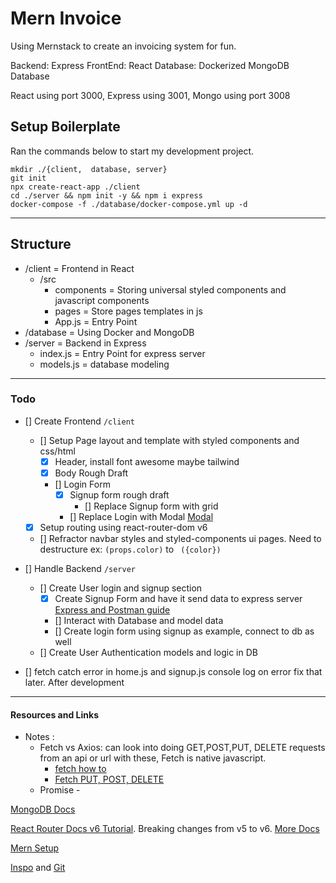 # Mern Invoice 
Using Mernstack to create an invoicing system for fun. 

Backend: Express
FrontEnd: React
Database: Dockerized MongoDB Database

React using port 3000, Express using 3001, Mongo using port 3008

## Setup Boilerplate 
Ran the commands below to start my development project. 

```
mkdir ./{client,  database, server}
git init
npx create-react-app ./client
cd ./server && npm init -y && npm i express
docker-compose -f ./database/docker-compose.yml up -d
```

---

## Structure
* /client = Frontend in React
    * /src
        * components = Storing universal styled components and javascript components
        * pages = Store pages templates in js
        * App.js = Entry Point
* /database = Using Docker and MongoDB
* /server  = Backend in Express
    * index.js = Entry Point for express server
    * models.js = database modeling 

---
### Todo
* [] Create Frontend ```/client```
    * [] Setup Page layout and template with styled components and css/html
        * [x] Header, install font awesome maybe tailwind
        * [x] Body Rough Draft
        * [] Login Form
            * [x] Signup form rough draft
                * [] Replace Signup form with grid
            * [] Replace Login with Modal [Modal](https://www.w3schools.com/howto/howto_css_login_form.asp)
    * [x] Setup routing using react-router-dom v6
    * [] Refractor navbar styles and styled-components ui pages. Need to destructure ex: ```(props.color)``` to ``` ({color})``` 
* [] Handle Backend ```/server```
    * [] Create User login and signup section
        * [x] Create Signup Form and have it send data to express server [Express and Postman guide](https://iq.opengenus.org/routing-with-express-and-postman/)
        * [] Interact with Database and model data
        * [] Create login form using signup as example, connect to db as well
    * [] Create User Authentication models and logic in DB

* [] fetch catch error in home.js and signup.js console log on error fix that later. After development

---

#### Resources and Links

* Notes : 
    * Fetch vs Axios:  can look into doing GET,POST,PUT, DELETE requests from an api or url with these, Fetch is native javascript.
        * [fetch how to](https://attacomsian.com/blog/using-javascript-fetch-api-to-get-and-post-data) 
        * [Fetch PUT, POST, DELETE](https://attacomsian.com/blog/javascript-fetch-api)
    * Promise - 

[MongoDB Docs](https://www.mongodb.com/languages/express-mongodb-rest-api-tutorial)

[React Router Docs v6 Tutorial](https://github.com/remix-run/react-router/blob/main/docs/getting-started/tutorial.md). Breaking changes from v5 to v6. [More Docs](https://reactrouter.com/docs/en/v6/upgrading/v5)

[Mern Setup](https://niruhan.medium.com/creating-a-simple-mern-fullstack-application-2cbcfbdf3940)

[Inspo](https://dev.to/panshak/i-created-a-full-stack-invoicing-application-using-the-mern-stack-27mp) and [Git](https://github.com/Panshak/arcinvoice)